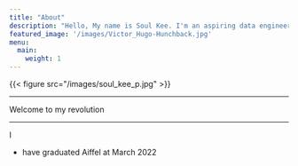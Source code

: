 ```yaml
---
title: "About"
description: "Hello, My name is Soul Kee. I'm an aspiring data engineer."
featured_image: '/images/Victor_Hugo-Hunchback.jpg'
menu:
  main:
    weight: 1
---
```

{{< figure src="/images/soul_kee_p.jpg" >}}

---
Welcome to my revolution

---

I
+ have graduated Aiffel at March 2022
